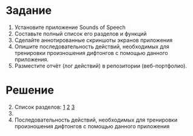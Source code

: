 # Задание
1. Установите приложение Sounds of Speech
2. Составьте полный список его разделов и функций
3. Сделайте аннотированные скриншоты экранов приложения
4. Опишите последовательность действий, необходимых для тренировки
произношения дифтонгов с помощью данного приложения.
5. Разместите отчёт (лог действий) в репозитории (веб-портфолио).

# Решение
2. Список разделов:
  [1](/img/1.jpg)
  [2](/img/2.jpg)
  [3](/img/3.jpg)
3. 
4. Последовательность действий, необходимых для тренировки
произношения дифтонгов с помощью данного приложения
